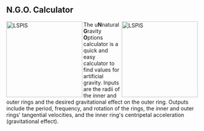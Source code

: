 ## N.G.O. Calculator

<img src="https://imgur.com/IkCWTFk.png" alt="LSPIS" img align="left" width="200">

<img src="https://imgur.com/ltNtpuZ.png" alt="LSPIS" img align="right" width="200">


The u**N**natural **G**ravity **O**ptions calculator is a quick and easy calculator to find values for artificial gravity.  Inputs are the radii of the inner and outer rings and the desired gravitational effect on the outer ring.  Outputs include the period, frequency, and rotation of the rings, the inner and outer rings' tangential velocities, and the inner ring's centripetal acceleration (gravitational effect).
